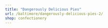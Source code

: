 ```yaml
---
title: "Dangerously Delicious Pies"
url: /baltimore/dangerously-delicious-pies-2/
shop: confectionery
---
```

